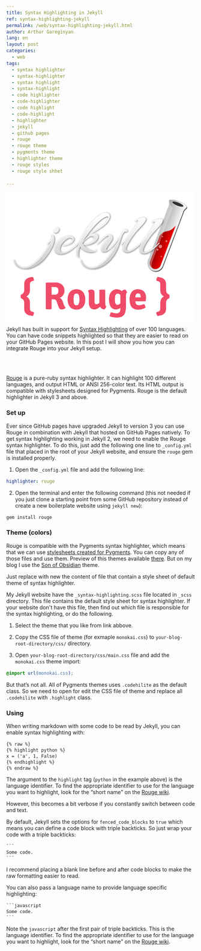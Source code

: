 ```yaml
---
title: Syntax Highlighting in Jekyll
ref: syntax-highlighting-jekyll
permalink: /web/syntax-highlighting-jekyll.html
author: Arthur Gareginyan
lang: en
layout: post
categories:
  - web
tags:
  - syntax highlighter
  - syntax-highlighter
  - syntax highlight
  - syntax-highlight
  - code highlighter
  - code-highlighter
  - code highlight
  - code-highlight
  - highlighter
  - jekyll
  - github pages
  - rouge
  - rouge theme
  - pygments theme
  - highlighter theme
  - rouge styles
  - rouge style shhet

---
```


![thumb](/images/jekyll-rouge.png)
Jekyll has built in support for [Syntax Highlighting](https://en.wikipedia.org/wiki/Syntax_highlighting) of over 100 languages. You can have code snippets highlighted so that they are easier to read on your GitHub Pages website. In this post I will show you how you can integrate Rouge into your Jekyll setup.

<br>
<br>

[Rouge](http://rouge.jneen.net/) is a pure-ruby syntax highlighter. It can highlight 100 different languages, and output HTML or ANSI 256-color text. Its HTML output is compatible with stylesheets designed for Pygments. Rouge is the default highlighter in Jekyll 3 and above.


### Set up

Ever since GitHub pages have upgraded Jekyll to version 3 you can use Rouge in combination with Jekyll that hosted on GitHub Pages natively. To get syntax highlighting working in Jekyll 2, we need to enable the Rouge syntax highlighter. To do this, just add the following one line to `_config.yml` file that placed in the root of your Jekyll website, and ensure the `rouge` gem is installed properly.

1. Open the `_config.yml` file and add the following line:

```yaml
highlighter: rouge
```

2. Open the terminal and enter the following command (this not needed if you just clone a starting point from some GitHub repository instead of create a new boilerplate website using `jekyll new`):

```sh
gem install rouge
```


### Theme (colors)

Rouge is compatible with the Pygments syntax highlighter, which means that we can use [stylesheets created for Pygments](https://github.com/richleland/pygments-css). You can copy any of those files and use them. Preview of this themes available [there](http://richleland.github.io/pygments-css/). But on my blog I use the [Son of Obsidian](https://github.com/vgaidarji/vgaidarji.github.io/blob/master/css/theme-son-of-obsidian.css) theme.

Just replace with new the content of file that contain a style sheet of default theme of syntax highlighter.

My Jekyll website have the `_syntax-highlighting.scss` file located in `_scss` directory. This file contains the default style sheet for syntax highlighter. If your website don't have this file, then find out which file is responsible for the syntax highlighting, or do the following.

1. Select the theme that you like from link abbove.

2. Copy the CSS file of theme (for exmaple `monokai.css`) to `your-blog-root-directory/css/` directory.

3. Open `your-blog-root-directory/css/main.css` file and add the `monokai.css` theme import:

```css
@import url(monokai.css);
```

But that’s not all. All of Pygments themes uses `.codehilite` as the default class. So we need to open for edit the CSS file of theme and replace all `.codehilite` with `.highlight` class.


### Using

When writing markdown with some code to be read by Jekyll, you can enable syntax highlighting with:

```
{% raw %}
{% highlight python %}
x = ('a', 1, False)
{% endhighlight %}
{% endraw %}
```

The argument to the `highlight` tag (`python` in the example above) is the language identifier. To find the appropriate identifier to use for the language you want to highlight, look for the “short name” on the [Rouge wiki](https://github.com/jayferd/rouge/wiki/List-of-supported-languages-and-lexers).

However, this becomes a bit verbose if you constantly switch between code and text.

By default, Jekyll sets the options for `fenced_code_blocks` to `true` which means you can define a code block with triple backticks. So just wrap your code with a triple backticks:

	```
	Some code.
	```

I recommend placing a blank line before and after code blocks to make the raw formatting easier to read.

You can also pass a language name to provide language specific highlighting:

	`​``javascript
	Some code.
	`​``

Note the `javascript` after the first pair of triple backticks. This is the language identifier. To find the appropriate identifier to use for the language you want to highlight, look for the “short name” on the [Rouge wiki](https://github.com/jayferd/rouge/wiki/List-of-supported-languages-and-lexers).
